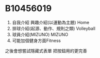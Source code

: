 # B10456019

1.	自我介紹 興趣介紹(以運動為主題) Home
2.	排球介紹(起源、動作、規則之類) Volleyball
3.	球員介紹(MIZUNO) MIZUNO
4.	可能加個健身方面Fitness

之後會想嘗試隱藏式表單 
把按鈕用的更完善
